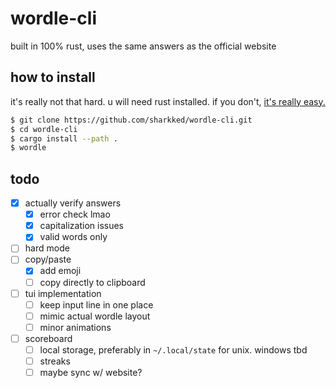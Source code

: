 # wordle-cli

built in 100% rust, uses the same answers as the official website

## how to install
it's really not that hard. u will need rust installed. if you don't, [it's really easy.](https://www.rust-lang.org/tools/install)
```sh
$ git clone https://github.com/sharkked/wordle-cli.git
$ cd wordle-cli
$ cargo install --path .
$ wordle
```

## todo
- [x] actually verify answers
  - [x] error check lmao
  - [x] capitalization issues
  - [x] valid words only
- [ ] hard mode
- [ ] copy/paste
  - [x] add emoji
  - [ ] copy directly to clipboard
- [ ] tui implementation
  - [ ] keep input line in one place
  - [ ] mimic actual wordle layout
  - [ ] minor animations
- [ ] scoreboard
  - [ ] local storage, preferably in `~/.local/state` for unix. windows tbd
  - [ ] streaks
  - [ ] maybe sync w/ website?

